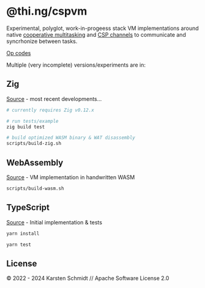 # @thi.ng/cspvm

Experimental, polyglot, work-in-progeess stack VM implementations around native
[cooperative
multitasking](https://en.wikipedia.org/wiki/Cooperative_multitasking) and [CSP
channels](https://en.wikipedia.org/wiki/Communicating_sequential_processes) to
communicate and syncrhonize between tasks.

[Op codes](./dev/opcodes.pdf)

Multiple (very incomplete) versions/experiments are in:

## Zig

[Source](./src.zig) - most recent developments...

```bash
# currently requires Zig v0.12.x

# run tests/example
zig build test

# build optimized WASM binary & WAT disassembly
scripts/build-zig.sh
```

## WebAssembly

[Source](./src.wasm/vm.wat) - VM implementation in handwritten WASM

```bash
scripts/build-wasm.sh
```

## TypeScript

[Source](./src) - Initial implementation & tests

```bash
yarn install

yarn test
```

## License

&copy; 2022 - 2024 Karsten Schmidt // Apache Software License 2.0
